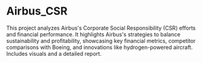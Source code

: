 # Airbus_CSR
This project analyzes Airbus's Corporate Social Responsibility (CSR) efforts and financial performance. It highlights Airbus's strategies to balance sustainability and profitability, showcasing key financial metrics, competitor comparisons with Boeing, and innovations like hydrogen-powered aircraft. Includes visuals and a detailed report.
